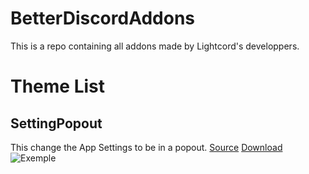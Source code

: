# BetterDiscordAddons
This is a repo containing all addons made by Lightcord's developpers.

# Theme List

## SettingPopout
This change the App Settings to be in a popout. 
[Source](https://raw.githubusercontent.com/Lightcord/BetterDiscordAddons/master/Themes/SettingPopout/SettingPopout.theme.css) [Download](http://betterdiscord.net/ghdl?url=https://raw.githubusercontent.com/Lightcord/BetterDiscordAddons/master/Themes/SettingPopout/SettingPopout.theme.css)
![Exemple](https://i.imgur.com/SzMPd7P.png)